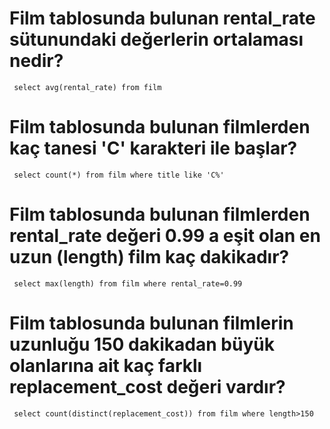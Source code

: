 # Film tablosunda bulunan rental_rate sütunundaki değerlerin ortalaması nedir?
     select avg(rental_rate) from film

# Film tablosunda bulunan filmlerden kaç tanesi 'C' karakteri ile başlar?
     select count(*) from film where title like 'C%'

# Film tablosunda bulunan filmlerden rental_rate değeri 0.99 a eşit olan en uzun (length) film kaç dakikadır?
     select max(length) from film where rental_rate=0.99

# Film tablosunda bulunan filmlerin uzunluğu 150 dakikadan büyük olanlarına ait kaç farklı replacement_cost değeri vardır?
     select count(distinct(replacement_cost)) from film where length>150